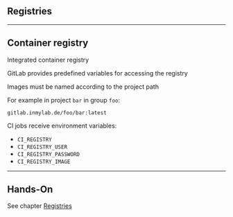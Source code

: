 <!-- .slide: id="gitlab_registries" class="vertical-center" -->

<i class="fa-duotone fa-garage fa-8x fa-duotone-colors-inverted" style="float: right; color: grey;"></i>

## Registries

---

## Container registry

Integrated container registry [](https://docs.gitlab.com/ee/user/packages/container_registry/index.html#build-and-push-by-using-gitlab-cicd)

GitLab provides predefined variables [<i class="fa-solid fa-arrow-right-to-bracket"></i>](#/gitlab_variables) for accessing the registry

Images must be named according to the project path

For example in project `bar` in group `foo`:

    gitlab.inmylab.de/foo/bar:latest

CI jobs receive environment variables:

- `CI_REGISTRY`
- `CI_REGISTRY_USER`
- `CI_REGISTRY_PASSWORD`
- `CI_REGISTRY_IMAGE`

---

## Hands-On

See chapter [Registries](/hands-on/2023-11-30/240_registries/exercise/)
